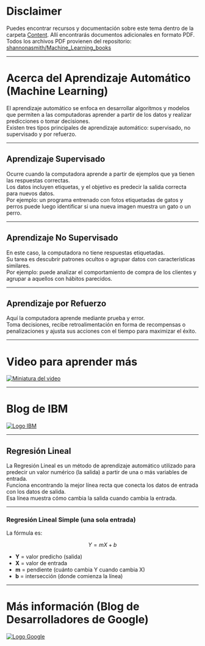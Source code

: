 # Disclaimer  
Puedes encontrar recursos y documentación sobre este tema dentro de la carpeta [Content](https://github.com/Numenns/Quantum-Machine-Learning-QML-/blob/main/English/Machine_Learning/Content/README.md). Allí encontrarás documentos adicionales en formato PDF.  
Todos los archivos PDF provienen del repositorio:  
[shannonasmith/Machine_Learning_books](https://github.com/shannonasmith/Machine_Learning_books/tree/main)

---

# Acerca del Aprendizaje Automático (Machine Learning)  
El aprendizaje automático se enfoca en desarrollar algoritmos y modelos que permiten a las computadoras aprender a partir de los datos y realizar predicciones o tomar decisiones.  
Existen tres tipos principales de aprendizaje automático: supervisado, no supervisado y por refuerzo.

---

## Aprendizaje Supervisado  
Ocurre cuando la computadora aprende a partir de ejemplos que ya tienen las respuestas correctas.  
Los datos incluyen etiquetas, y el objetivo es predecir la salida correcta para nuevos datos.  
Por ejemplo: un programa entrenado con fotos etiquetadas de gatos y perros puede luego identificar si una nueva imagen muestra un gato o un perro.

---

## Aprendizaje No Supervisado  
En este caso, la computadora no tiene respuestas etiquetadas.  
Su tarea es descubrir patrones ocultos o agrupar datos con características similares.  
Por ejemplo: puede analizar el comportamiento de compra de los clientes y agrupar a aquellos con hábitos parecidos.

---

## Aprendizaje por Refuerzo  
Aquí la computadora aprende mediante prueba y error.  
Toma decisiones, recibe retroalimentación en forma de recompensas o penalizaciones y ajusta sus acciones con el tiempo para maximizar el éxito.

---

# Video para aprender más  
[![Miniatura del video](https://img.youtube.com/vi/nwvnwz8lr0M/maxresdefault.jpg)](https://www.youtube.com/watch?v=nwvnwz8lr0M&)

---

# Blog de IBM  
[![Logo IBM](https://img.youtube.com/vi/RYq0Neii7FU/maxresdefault.jpg)](https://www.ibm.com/es-es/think/topics/machine-learning-types)

---

## Regresión Lineal  
La Regresión Lineal es un método de aprendizaje automático utilizado para predecir un valor numérico (la salida) a partir de una o más variables de entrada.  
Funciona encontrando la mejor línea recta que conecta los datos de entrada con los datos de salida.  
Esa línea muestra cómo cambia la salida cuando cambia la entrada.

---

### Regresión Lineal Simple (una sola entrada)  
La fórmula es:  

$$
Y = mX + b
$$

- **Y** = valor predicho (salida)  
- **X** = valor de entrada  
- **m** = pendiente (cuánto cambia Y cuando cambia X)  
- **b** = intersección (donde comienza la línea)  

---

# Más información (Blog de Desarrolladores de Google)  
[![Logo Google](https://img.youtube.com/vi/cazdJdeZcUY/maxresdefault.jpg)](https://developers.google.com/machine-learning/crash-course/linear-regression)
